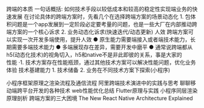 跨端的本质
一句话概括: 如何技术手段以较低成本和较高的稳定性实现端业务的快速发展
在讨论具体的跨端方案时，先看几个在选择跨端方案的场景动态化	1. 包体积问题是一个app发展到一定阶段必定要考量的问题，也是一些大厂在内部推动跨端方案的一个核心诉求
2. 业务动态化诉求(快速迭代/动态更新)
人效	     跨端方案可以实现一次开发多端使用，提升人效
● 原生能力需要端接入或者端技术能力，长期需要多端技术能力
● 多端展现存在差异，需要开发中磨平
● 通常说跨端都从h5(动态化技术)的视角切入，h5和native不是非此即彼的关系，事是大家的    
性能	   ·1. 技术方案存在性能瓶颈，通过其他技术方案可以解决性能问题，优化业务体验
技术基建能力	1. 技术储备
2. 业务在不同技术方案下探索(小程序)


小程序框架原理之渲染流程及通信流程
阿里跨端技术演进中的实践与思考
聊聊移动端跨平台开发的各种技术
web性能优化总结
Flutter原理与实践
小程序同层渲染原理剖析
跨端方案的三大困境
The New React Native Architecture Explained